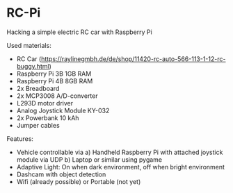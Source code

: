 # RC-Pi
Hacking a simple electric RC car with Raspberry Pi


Used materials:
  - RC Car (https://raylinegmbh.de/de/shop/11420-rc-auto-566-113-1-12-rc-buggy.html)
  - Raspberry Pi 3B 1GB RAM
  - Raspberry Pi 4B 8GB RAM
  - 2x Breadboard
  - 2x MCP3008 A/D-converter
  - L293D motor driver
  - Analog Joystick Module KY-032
  - 2x Powerbank 10 kAh
  - Jumper cables
  
Features:
  - Vehicle controllable via
    a) Handheld Raspberry Pi with attached joystick module via UDP
    b) Laptop or similar using pygame
  - Adaptive Light: On when dark environment, off when bright environment
  - Dashcam with object detection
  - Wifi (already possible) or Portable (not yet)
  
